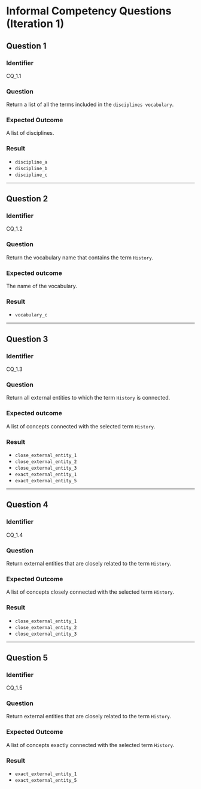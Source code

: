 # Informal Competency Questions (Iteration 1)

## Question 1

### Identifier
CQ_1.1

### Question
Return a list of all the terms included in the `disciplines vocabulary`.

### Expected Outcome
A list of disciplines.

### Result
* `discipline_a`
* `discipline_b`
* `discipline_c`

***

## Question 2

### Identifier 
CQ_1.2

### Question
Return the vocabulary name that contains the term `History`.

### Expected outcome
The name of the vocabulary.

### Result
* `vocabulary_c`

***

## Question 3

### Identifier 
CQ_1.3

### Question
Return all external entities to which the term `History` is connected.

### Expected outcome
A list of concepts connected with the selected term `History`.

### Result
* `close_external_entity_1`
* `close_external_entity_2`
* `close_external_entity_3`
* `exact_external_entity_1`
* `exact_external_entity_5`

***

## Question 4

### Identifier
CQ_1.4

### Question
Return external entities that are closely related to the term `History`.

### Expected Outcome
A list of concepts closely connected with the selected term `History`.

### Result
* `close_external_entity_1`
* `close_external_entity_2`
* `close_external_entity_3`

***

## Question 5

### Identifier
CQ_1.5

### Question
Return external entities that are closely related to the term `History`.

### Expected Outcome
A list of concepts exactly connected with the selected term `History`.

### Result
* `exact_external_entity_1`
* `exact_external_entity_5`

